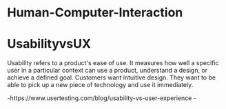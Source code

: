 # Human-Computer-Interaction
<H1>UsabilityvsUX</H1>
<p>Usability refers to a product's ease of use. It measures how well a specific user in a particular context can use a product, understand a design, or achieve a defined goal. Customers want intuitive design. They want to be able to pick up a new piece of technology and use it immediately. </p>

<p>
-https://www.usertesting.com/blog/usability-vs-user-experience
-
</p>